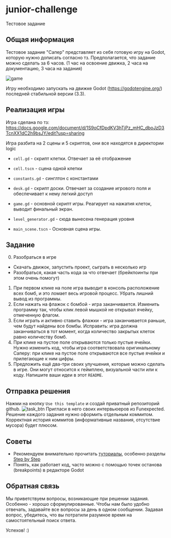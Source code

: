 # junior-challenge
Тестовое задание


## Общая информация
Тестовое задание "Сапер" представляет из себя готовую игру на Godot, которую нужно дописать согласно тз.
Предполагается, что задание можно сделать за 6 часов. (1 час на освоение движка, 2 часа на документацию, 3 часа на задания)

![game](task_png/game.png)

Игру необходимо запускать на движке Godot (https://godotengine.org/) последней стабильной версии (3.3).


## Реализация игры
Игра сделана по тз: https://docs.google.com/document/d/1S9oCfDpdKV3hTjPz_mHC_dboJzD3TcnXX1dC2h9bsJY/edit?usp=sharing

Игра разбита на 2 сцены и 5 скриптов, они все находятся в директории logic
- `cell.gd` - скрипт клетки. Отвечает за её отображение
- `cell.tscn` - сцена одной клетки
- `constants.gd` - синглтон с константами
- `desk.gd` - скрипт доски. Отвечает за создание игрового поля и обеспечивает к нему легкий доступ
- `game.gd` - основной скрипт игры. Реагирует на нажатия клеток, выводит финальный экран.

- `level_generator.gd` - сюда вынесена генерация уровня
- `main_scene.tscn`  - Основная сцена игры.


## Задание
0. Разобраться в игре
- Скачать движок, запустить проект, сыграть в несколько игр
- Разобраться, какая часть кода за что отвечает (брейкпоинты при этом очень помогут)
1. При первом клике на поле игра выводит в консоль расположение всех бомб, и это ломает весь игровой процесс. Убрать лишний вывод из программы.
1. Если нажать на флажок с бомбой - игра заканчивается. Изменить программу так, чтобы клик левой мышкой не открывал ячейку, отмеченную флагом.
1. Если играть и активно ставить флажки - игра заканчивается раньше, чем будут найдены все бомбы. Исправить: игра должна заканчиваться в тот момент, когда количество закрытых клеток равно количеству бомб.
1. При клике на пустое поле открываются только пустые ячейки. Нужно изменить код, чтобы игра соответствовала оригинальному Саперу: при клике на пустое поле открываются все пустые ячейки и прилегающие к ним цифры.
1. Предложить ещё два-три своих улучшения, которые можно сделать в игре. Они могут относится к геймплею, визуальной части или к коду. Напишите ваши идеи в этот `README`.


## Отправка решения
Нажми на кнопку `Use this template` и создай приватный репозиторий github.
![task_btn](task_png/template_btn.png)
Пригласи в него своих интервьюеров из Funexpected.
Решение каждого задания нужно оформить отдельным коммитом. Корректная история коммитов (информативные названия, отсутствие мусора) будет плюсом.

## Советы
- Рекомендуем внимательно прочитать [туториалы](http://docs.godotengine.org/en/stable/), особенно разделы [Step by Step](http://docs.godotengine.org/en/stable/getting_started/step_by_step/index.html)
- Понять, как работает код, часто можно с помощью точек останова (breakpoints) в редакторе Godot

## Обратная связь
Мы приветствуем вопросы, возникающие при решении задания. Особенно - хорошо сформулированные. Чтобы нам было удобно отвечать, задавайте все вопросы за день в одном сообщении. Задавая вопрос, убедитесь, что вы потратили разумное время на самостоятельный поиск ответа.

Успехов! :)
